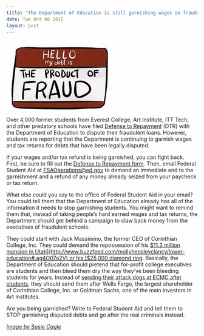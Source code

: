 ```yaml
---
title: "The Department of Education is still garnishing wages on fraudulent debts. Here’s how to tell them to stop garnishing you."
date: Tue Oct 06 2015
layout: post
---
```


![alt](/assets/images/2015/10/fraud.jpg)

Over 4,000 former students from Everest College, Art Institute, ITT Tech, and other predatory schools have filed [Defense to Repayment](http://) (DTR) with the Department of Education to dispute their fraudulent loans. However, students are reporting that the Department is continuing to garnish wages and tax returns for debts that have been legally disputed.

If your wages and/or tax refund is being garnished, you can fight back. First, be sure to fill out the [Defense to Repayment form](http://debtcollective.org/defense-to-repayment). Then, email Federal Student Aid at <FSAOperations@ed.gov> to demand an immediate end to the garnishment and a refund of any money already seized from your paycheck or tax return. 

What else could you say to the office of Federal Student Aid in your email? You could tell them that the Department of Education already has all of the information it needs to stop garnishing students. You might want to remind them that, instead of taking people’s hard earned wages and tax returns, the Department should get behind a campaign to claw back money from the executives of fraudulent schools. 

They could start with Jack Massimino, the former CEO of Corinthian College, Inc. They could demand the repossession of his [$11.3 million mansion in Utah](http://www.buzzfeed.com/mollyhensleyclancy/lower-education#.ag4O07o2V) or his [$25,000 diamond ring](http://triblive.com/x/pittsburghtrib/news/s_691468.html#axzz3mtRGKTyc). Basically, the Department of Education should pretend that for-profit college executives are students and then bleed them dry the way they’ve been bleeding students for years. Instead of [sending their attack dogs at ECMC after students](http://www.nytimes.com/2014/01/02/us/loan-monitor-is-accused-of-ruthless-tactics-on-student-debt.html), they should send them after Wells Fargo, the largest shareholder of Corinthian College, Inc. or Goldman Sachs, one of the main investors in Art Institutes. 

Are you being garnished? Write to Federal Student Aid and tell them to STOP garnishing disputed debts and go after the real criminals instead. 


[*Image by Susie Cagle*](http://fusion.net/story/204007/students-ruined-by-for-profit-colleges-fight-back/)



